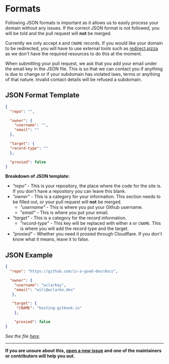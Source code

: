 # Formats

Following JSON formats is important as it allows us to easily process your domain without any issues. If the correct JSON format is not followed, you will be told and the pull request will **not** be merged. 

Currently we only accept `A` and `CNAME` records. If you would like your domain to be redirected, you will have to use external tools such as [redirect.pizza](https://redirect.pizza/) as we don't have the required resources to do this at the moment. 

When submitting your pull request, we ask that you add your email under the email key in the JSON file. This is so that we can contact you if anything is due to change or if your subdomain has violated laws, terms or anything of that nature. Invalid contact details will be refused a subdomain. 

## JSON Format Template

```json
{
  "repo": "",

  "owner": {
    "username": "",
    "email": ""
  },

  "target": {
  "record-type": ""
  },

  "proxied": false
}
```
**Breakdown of JSON template:**
- *"repo"* - This is your repository, the place where the code for the site is. If you don't have a repository you can leave this blank.
- *"owner"* - This is a category for your information. This section needs to be filled out, or your pull request will **not** be merged.
  - *"username"* - This is where you put your Github username. 
  - *"email"* - This is where you put your email.
- *"target"* - This is a category for the record information. 
  - *"record-type"* - This key will be replaced with either `A` or `CNAME`. This is where you will add the record type and the target. 
- *"proxied"* - Whether you need it proxied through Cloudflare. If you don't know what it means, leave it to false.

## JSON Example 
```json
{
  "repo": "https://github.com/is-a-good-dev/docs",

  "owner": {
    "username": "wclarkey",
    "email": "will@wclarke.dev"
   },

   "target": {
     "CNAME": "hosting.gitbook.io"
    },

    "proxied": false
}
```
*See the file [here](https://github.com/is-a-good-dev/Register/blob/main/sub-logs/docs.json).*

---
**If you are unsure about this, [open a new issue](https://github.com/is-a-good-dev/Register/issues/new) and one of the maintainers or contributors will help you out.**

